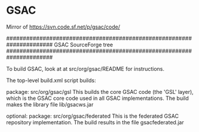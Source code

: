 # GSAC 

Mirror of https://svn.code.sf.net/p/gsac/code/ 

######################################################################
GSAC SourceForge tree
######################################################################

To build GSAC, look at at src/org/gsac/README for instructions.

The top-level build.xml script builds:

package: src/org/gsac/gsl
This builds the  core GSAC code (the 'GSL' layer), which is the GSAC core code used in all GSAC implementations. 
The build makes the library file lib/gsacws.jar
 
optional:
package: src/org/gsac/federated
This is the federated GSAC repository implementation. The build results in the file gsacfederated.jar

